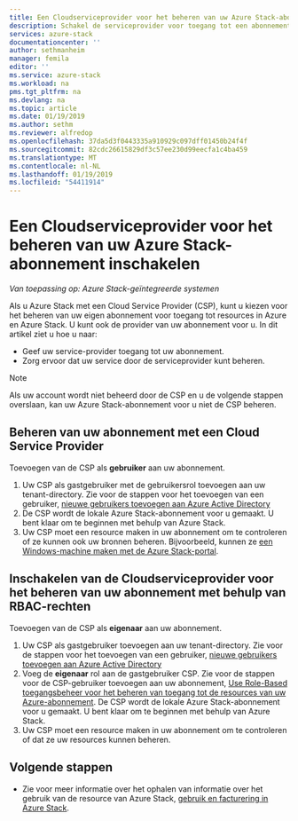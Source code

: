 ```yaml
---
title: Een Cloudserviceprovider voor het beheren van uw Azure Stack-abonnement inschakelen | Microsoft Docs
description: Schakel de serviceprovider voor toegang tot een abonnement in Azure Stack.
services: azure-stack
documentationcenter: ''
author: sethmanheim
manager: femila
editor: ''
ms.service: azure-stack
ms.workload: na
pms.tgt_pltfrm: na
ms.devlang: na
ms.topic: article
ms.date: 01/19/2019
ms.author: sethm
ms.reviewer: alfredop
ms.openlocfilehash: 37da5d3f0443335a910929c097dff01450b24f4f
ms.sourcegitcommit: 82cdc26615829df3c57ee230d99eecfa1c4ba459
ms.translationtype: MT
ms.contentlocale: nl-NL
ms.lasthandoff: 01/19/2019
ms.locfileid: "54411914"
---
```

# <a name="enable-a-cloud-service-provider-to-manage-your-azure-stack-subscription"></a>Een Cloudserviceprovider voor het beheren van uw Azure Stack-abonnement inschakelen

*Van toepassing op: Azure Stack-geïntegreerde systemen*

Als u Azure Stack met een Cloud Service Provider (CSP), kunt u kiezen voor het beheren van uw eigen abonnement voor toegang tot resources in Azure en Azure Stack. U kunt ook de provider van uw abonnement voor u. In dit artikel ziet u hoe u naar:

* Geef uw service-provider toegang tot uw abonnement.
* Zorg ervoor dat uw service door de serviceprovider kunt beheren.

> [!NOTE]
> Als uw account wordt niet beheerd door de CSP en u de volgende stappen overslaan, kan uw Azure Stack-abonnement voor u niet de CSP beheren.

## <a name="manage-your-subscription-with-a-cloud-service-provider"></a>Beheren van uw abonnement met een Cloud Service Provider

Toevoegen van de CSP als **gebruiker** aan uw abonnement.

1. Uw CSP als gastgebruiker met de gebruikersrol toevoegen aan uw tenant-directory. Zie voor de stappen voor het toevoegen van een gebruiker, [nieuwe gebruikers toevoegen aan Azure Active Directory](../../active-directory/add-users-azure-active-directory.md)
2. De CSP wordt de lokale Azure Stack-abonnement voor u gemaakt. U bent klaar om te beginnen met behulp van Azure Stack.
3. Uw CSP moet een resource maken in uw abonnement om te controleren of ze kunnen ook uw bronnen beheren. Bijvoorbeeld, kunnen ze [een Windows-machine maken met de Azure Stack-portal](azure-stack-quick-windows-portal.md).

## <a name="enable-the-cloud-service-provider-to-manage-your-subscription-using-rbac-rights"></a>Inschakelen van de Cloudserviceprovider voor het beheren van uw abonnement met behulp van RBAC-rechten

Toevoegen van de CSP als **eigenaar** aan uw abonnement.

1. Uw CSP als gastgebruiker toevoegen aan uw tenant-directory. Zie voor de stappen voor het toevoegen van een gebruiker, [nieuwe gebruikers toevoegen aan Azure Active Directory](../../active-directory/add-users-azure-active-directory.md)
2. Voeg de **eigenaar** rol aan de gastgebruiker CSP. Zie voor de stappen voor de CSP-gebruiker toevoegen aan uw abonnement, [Use Role-Based toegangsbeheer voor het beheren van toegang tot de resources van uw Azure-abonnement](../../role-based-access-control/role-assignments-portal.md). De CSP wordt de lokale Azure Stack-abonnement voor u gemaakt. U bent klaar om te beginnen met behulp van Azure Stack.
3. Uw CSP moet een resource maken in uw abonnement om te controleren of dat ze uw resources kunnen beheren.

## <a name="next-steps"></a>Volgende stappen

* Zie voor meer informatie over het ophalen van informatie over het gebruik van de resource van Azure Stack, [gebruik en facturering in Azure Stack](../azure-stack-billing-and-chargeback.md).
